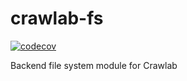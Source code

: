 # crawlab-fs

[![codecov](https://codecov.io/gh/crawlab-team/crawlab-fs/branch/main/graph/badge.svg?token=KOXJPXWAKI)](https://codecov.io/gh/crawlab-team/crawlab-fs)

Backend file system module for Crawlab
